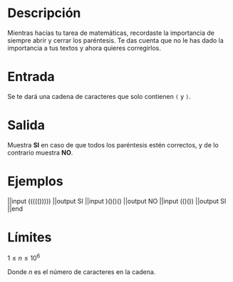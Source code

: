 # Descripción

Mientras hacías tu tarea de matemáticas, recordaste la importancia de siempre abrir y cerrar los paréntesis.
Te das cuenta que no le has dado la importancia a tus textos y ahora quieres corregirlos.

# Entrada

Se te dará una cadena de caracteres que solo contienen `(` y `)`.

# Salida

Muestra **SI** en caso de que todos los paréntesis estén correctos, y de lo contrario muestra **NO**.

# Ejemplos

||input
((((()))))
||output
SI
||input
)()()()
||output
NO
||input
(()())
||output
SI
||end

# Límites

$1 \leq n \leq 10^6$

Donde $n$ es el número de caracteres en la cadena.
